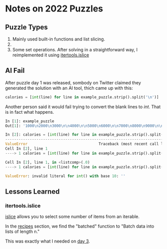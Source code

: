 # Notes on 2022 Puzzles

## Puzzle Types

01. Mainly used built-in functions and list slicing.
02.
03. Some set operations. After solving in a straightforward way, I reimplemented
    it using [itertools.islice](https://docs.python.org/3/library/itertools.html#itertools.islice)


## AI Fail

After puzzle day 1 was released, sombody on Twitter claimed they generated the  solution with an AI tool, thich came up with this:

```python
calories = [int(line) for line in example_puzzle.strip().split('\n')]
```
Another person said it would fail trying to convert the blank lines to _int_. That is in fact what happens.

```python
In [1]: example_puzzle
Out[1]: '1000\n2000\n3000\n\n4000\n\n5000\n6000\n\n7000\n8000\n9000\n\n10000\n'

In [2]: calories = [int(line) for line in example_puzzle.strip().split('\n')]
---------------------------------------------------------------------------
ValueError                                Traceback (most recent call last)
Cell In [2], line 1
----> 1 calories = [int(line) for line in example_puzzle.strip().split('\n')]

Cell In [2], line 1, in <listcomp>(.0)
----> 1 calories = [int(line) for line in example_puzzle.strip().split('\n')]

ValueError: invalid literal for int() with base 10: ''
```

## Lessons Learned

### itertools.islice

[islice](https://docs.python.org/3/library/itertools.html#itertools.islice) allows you to select
some number of items from an iterable.

In the [recipes](https://docs.python.org/3/library/itertools.html#itertools-recipes) section,
we find the "batched" function to "Batch data into lists of length n."

This was exactly what I needed on [day 3](d03.py).
